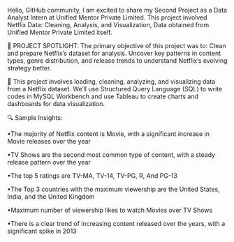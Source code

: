 Hello, GitHub community, I am excited to share my Second Project as a Data Analyst Intern at Unified Mentor Private Limited. This project involved Netflix Data: Cleaning, Analysis, and Visualization, Data obtained from Unified Mentor Private Limited itself.

🚀 PROJECT SPOTLIGHT:
The primary objective of this project was to: Clean and prepare Netflix’s dataset for analysis. Uncover key patterns in content types, genre distribution, and release trends to understand Netflix’s evolving strategy better.

📌 This project involves loading, cleaning, analyzing, and visualizing data from a Netflix dataset. We’ll use Structured Query Language (SQL) to write codes in MySQL Workbench and use Tableau to create charts and dashboards for data visualization.


🔍 Sample Insights: 

•The majority of Netflix content is Movie, with a significant increase in Movie releases over the year

•TV Shows are the second most common type of content, with a steady release pattern over the year

•The top 5 ratings are TV-MA, TV-14, TV-PG, R, And PG-13

•The Top 3 countries with the maximum viewership are the United States, India, and the United Kingdom

•Maximum number of viewership likes to watch Movies over TV Shows 

•There is a clear trend of increasing content released over the years, with a significant spike in 2013
